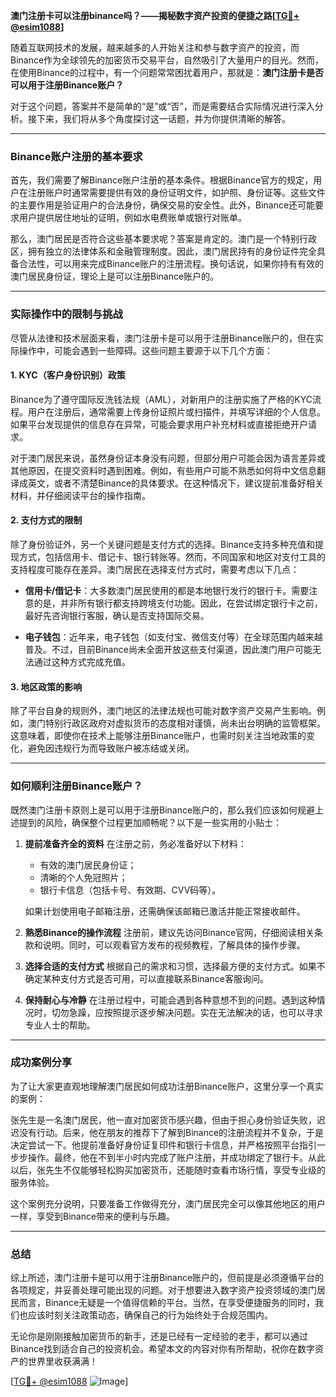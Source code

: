 **澳门注册卡可以注册binance吗？——揭秘数字资产投资的便捷之路[[TG💪+ @esim1088](https://t.me/s/esim1088)]**

随着互联网技术的发展，越来越多的人开始关注和参与数字资产的投资，而Binance作为全球领先的加密货币交易平台，自然吸引了大量用户的目光。然而，在使用Binance的过程中，有一个问题常常困扰着用户，那就是：**澳门注册卡是否可以用于注册Binance账户？**

对于这个问题，答案并不是简单的“是”或“否”，而是需要结合实际情况进行深入分析。接下来，我们将从多个角度探讨这一话题，并为你提供清晰的解答。

---

### Binance账户注册的基本要求

首先，我们需要了解Binance账户注册的基本条件。根据Binance官方的规定，用户在注册账户时通常需要提供有效的身份证明文件，如护照、身份证等。这些文件的主要作用是验证用户的合法身份，确保交易的安全性。此外，Binance还可能要求用户提供居住地址的证明，例如水电费账单或银行对账单。

那么，澳门居民是否符合这些基本要求呢？答案是肯定的。澳门是一个特别行政区，拥有独立的法律体系和金融管理制度。因此，澳门居民持有的身份证件完全具备合法性，可以用来完成Binance账户的注册流程。换句话说，如果你持有有效的澳门居民身份证，理论上是可以注册Binance账户的。

---

### 实际操作中的限制与挑战

尽管从法律和技术层面来看，澳门注册卡是可以用于注册Binance账户的，但在实际操作中，可能会遇到一些障碍。这些问题主要源于以下几个方面：

#### 1. **KYC（客户身份识别）政策**
Binance为了遵守国际反洗钱法规（AML），对新用户的注册实施了严格的KYC流程。用户在注册后，通常需要上传身份证照片或扫描件，并填写详细的个人信息。如果平台发现提供的信息存在异常，可能会要求用户补充材料或直接拒绝开户请求。

对于澳门居民来说，虽然身份证本身没有问题，但部分用户可能会因为语言差异或其他原因，在提交资料时遇到困难。例如，有些用户可能不熟悉如何将中文信息翻译成英文，或者不清楚Binance的具体要求。在这种情况下，建议提前准备好相关材料，并仔细阅读平台的操作指南。

#### 2. **支付方式的限制**
除了身份验证外，另一个关键问题是支付方式的选择。Binance支持多种充值和提现方式，包括信用卡、借记卡、银行转账等。然而，不同国家和地区对支付工具的支持程度可能存在差异。澳门居民在选择支付方式时，需要考虑以下几点：

- **信用卡/借记卡**：大多数澳门居民使用的都是本地银行发行的银行卡。需要注意的是，并非所有银行都支持跨境支付功能。因此，在尝试绑定银行卡之前，最好先咨询银行客服，确认是否支持国际交易。
  
- **电子钱包**：近年来，电子钱包（如支付宝、微信支付等）在全球范围内越来越普及。不过，目前Binance尚未全面开放这些支付渠道，因此澳门用户可能无法通过这种方式完成充值。

#### 3. **地区政策的影响**
除了平台自身的规则外，澳门地区的法律法规也可能对数字资产交易产生影响。例如，澳门特别行政区政府对虚拟货币的态度相对谨慎，尚未出台明确的监管框架。这意味着，即使你在技术上能够注册Binance账户，也需时刻关注当地政策的变化，避免因违规行为而导致账户被冻结或关闭。

---

### 如何顺利注册Binance账户？

既然澳门注册卡原则上是可以用于注册Binance账户的，那么我们应该如何规避上述提到的风险，确保整个过程更加顺畅呢？以下是一些实用的小贴士：

1. **提前准备齐全的资料**
   在注册之前，务必准备好以下材料：
   - 有效的澳门居民身份证；
   - 清晰的个人免冠照片；
   - 银行卡信息（包括卡号、有效期、CVV码等）。

   如果计划使用电子邮箱注册，还需确保该邮箱已激活并能正常接收邮件。

2. **熟悉Binance的操作流程**
   注册前，建议先访问Binance官网，仔细阅读相关条款和说明。同时，可以观看官方发布的视频教程，了解具体的操作步骤。

3. **选择合适的支付方式**
   根据自己的需求和习惯，选择最方便的支付方式。如果不确定某种支付方式是否可用，可以直接联系Binance客服询问。

4. **保持耐心与冷静**
   在注册过程中，可能会遇到各种意想不到的问题。遇到这种情况时，切勿急躁，应按照提示逐步解决问题。实在无法解决的话，也可以寻求专业人士的帮助。

---

### 成功案例分享

为了让大家更直观地理解澳门居民如何成功注册Binance账户，这里分享一个真实的案例：

张先生是一名澳门居民，他一直对加密货币感兴趣，但由于担心身份验证失败，迟迟没有行动。后来，他在朋友的推荐下了解到Binance的注册流程并不复杂，于是决定尝试一下。他提前准备好身份证复印件和银行卡信息，并严格按照平台指引一步步操作。最终，他在不到半小时内完成了账户注册，并成功绑定了银行卡。从此以后，张先生不仅能够轻松购买加密货币，还能随时查看市场行情，享受专业级的服务体验。

这个案例充分说明，只要准备工作做得充分，澳门居民完全可以像其他地区的用户一样，享受到Binance带来的便利与乐趣。

---

### 总结

综上所述，澳门注册卡是可以用于注册Binance账户的，但前提是必须遵循平台的各项规定，并妥善处理可能出现的问题。对于想要进入数字资产投资领域的澳门居民而言，Binance无疑是一个值得信赖的平台。当然，在享受便捷服务的同时，我们也应该时刻关注政策动态，确保自己的行为始终处于合规范围内。

无论你是刚刚接触加密货币的新手，还是已经有一定经验的老手，都可以通过Binance找到适合自己的投资机会。希望本文的内容对你有所帮助，祝你在数字资产的世界里收获满满！

[[TG💪+ @esim1088](https://t.me/s/esim1088) ![Image](https://i.postimg.cc/4NQfJmqS/Snipaste-2025-05-13-00-14-12.png)]